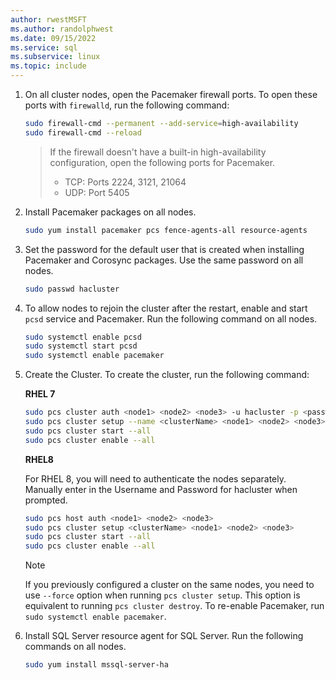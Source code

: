 ```yaml
---
author: rwestMSFT
ms.author: randolphwest
ms.date: 09/15/2022
ms.service: sql
ms.subservice: linux
ms.topic: include
---
```

1. On all cluster nodes, open the Pacemaker firewall ports. To open these ports with `firewalld`, run the following command:

   ```bash
   sudo firewall-cmd --permanent --add-service=high-availability
   sudo firewall-cmd --reload
   ```

   > If the firewall doesn't have a built-in high-availability configuration, open the following ports for Pacemaker.
   >
   > * TCP: Ports 2224, 3121, 21064
   > * UDP: Port 5405

1. Install Pacemaker packages on all nodes.

   ```bash
   sudo yum install pacemaker pcs fence-agents-all resource-agents
   ```

1. Set the password for the default user that is created when installing Pacemaker and Corosync packages. Use the same password on all nodes.

   ```bash
   sudo passwd hacluster
   ```

1. To allow nodes to rejoin the cluster after the restart, enable and start `pcsd` service and Pacemaker. Run the following command on all nodes.

   ```bash
   sudo systemctl enable pcsd
   sudo systemctl start pcsd
   sudo systemctl enable pacemaker
   ```

1. Create the Cluster. To create the cluster, run the following command:

   **RHEL 7**

   ```bash
   sudo pcs cluster auth <node1> <node2> <node3> -u hacluster -p <password for hacluster>
   sudo pcs cluster setup --name <clusterName> <node1> <node2> <node3>
   sudo pcs cluster start --all
   sudo pcs cluster enable --all
   ```

   **RHEL8**

   For RHEL 8, you will need to authenticate the nodes separately. Manually enter in the Username and Password for hacluster when prompted.

   ```bash
   sudo pcs host auth <node1> <node2> <node3>
   sudo pcs cluster setup <clusterName> <node1> <node2> <node3>
   sudo pcs cluster start --all
   sudo pcs cluster enable --all
   ```

   > [!NOTE]  
   > If you previously configured a cluster on the same nodes, you need to use `--force` option when running `pcs cluster setup`. This option is equivalent to running `pcs cluster destroy`. To re-enable Pacemaker, run `sudo systemctl enable pacemaker`.

1. Install SQL Server resource agent for SQL Server. Run the following commands on all nodes.

   ```bash
   sudo yum install mssql-server-ha
   ```
